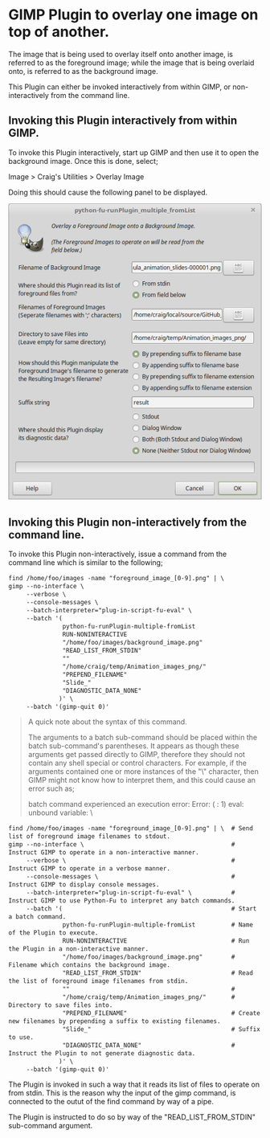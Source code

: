 GIMP Plugin to overlay one image on top of another.
===================================================

The image that is being used to overlay itself onto another image, is referred to as the foreground image; while
the image that is being overlaid onto, is referred to as the background image.

This Plugin can either be invoked interactively from within GIMP, or non-interactively from the command line.


Invoking this Plugin interactively from within GIMP.
----------------------------------------------------

To invoke this Plugin interactively, start up GIMP and then use it to open the background image. Once this is done, select;

  Image > Craig's Utilities > Overlay Image

Doing this should cause the following panel to be displayed. 

![Test image](/images/Panel.png)


Invoking this Plugin non-interactively from the command line.
-------------------------------------------------------------

To invoke this Plugin non-interactively, issue a command from the command line which is similar to the following;

	find /home/foo/images -name "foreground_image_[0-9].png" | \
	gimp --no-interface \
	     --verbose \
	     --console-messages \
	     --batch-interpreter="plug-in-script-fu-eval" \
	     --batch '(
	               python-fu-runPlugin-multiple-fromList
	               RUN-NONINTERACTIVE
	               "/home/foo/images/background_image.png"
	               "READ_LIST_FROM_STDIN"
	               ""
	               "/home/craig/temp/Animation_images_png/"
	               "PREPEND_FILENAME"
	               "Slide_"
	               "DIAGNOSTIC_DATA_NONE"
	              )' \
	     --batch '(gimp-quit 0)'

> A quick note about the syntax of this command.
>
> The arguments to a batch sub-command should be placed within the batch sub-command's parentheses. It appears as though these arguments get passed directly to
> GIMP, therefore they should not contain any shell special or control characters. For example, if the arguments contained one or more instances of the "\\"
> character, then GIMP might not know how to interpret them, and this could cause an error such as;
>
> batch command experienced an execution error:
> Error: ( : 1) eval: unbound variable: \

	find /home/foo/images -name "foreground_image_[0-9].png" | \  # Send list of foreground image filenames to stdout.
	gimp --no-interface \                                         # Instruct GIMP to operate in a non-interactive manner.
	     --verbose \                                              # Instruct GIMP to operate in a verbose manner.
	     --console-messages \                                     # Instruct GIMP to display console messages.
	     --batch-interpreter="plug-in-script-fu-eval" \           # Instruct GIMP to use Python-Fu to interpret any batch commands.
	     --batch '(                                               # Start a batch command.
	               python-fu-runPlugin-multiple-fromList          # Name of the Plugin to execute.
	               RUN-NONINTERACTIVE                             # Run the Plugin in a non-interactive manner.
	               "/home/foo/images/background_image.png"        # Filename which contains the background image.
	               "READ_LIST_FROM_STDIN"                         # Read the list of foreground image filenames from stdin.
	               ""                                             #
	               "/home/craig/temp/Animation_images_png/"       # Directory to save files into.
	               "PREPEND_FILENAME"                             # Create new filenames by prepending a suffix to existing filenames.
	               "Slide_"                                       # Suffix to use.
	               "DIAGNOSTIC_DATA_NONE"                         # Instruct the Plugin to not generate diagnostic data.
	              )' \
	     --batch '(gimp-quit 0)'

The Plugin is invoked in such a way that it reads its list of files to operate on from stdin. This is the reason why the input of the gimp command, is connected
to the outut of the find command by way of a pipe.


The Plugin is instructed to do so by way of the "READ_LIST_FROM_STDIN"
sub-command argument.
